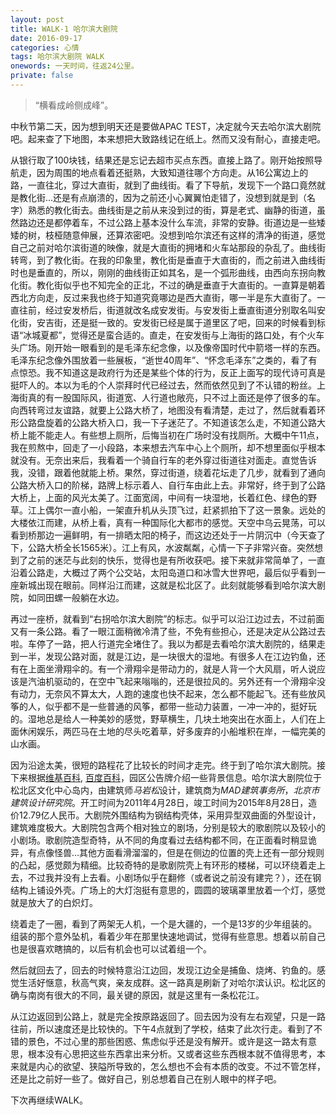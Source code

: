 ```yaml
---
layout: post
title: WALK-1 哈尔滨大剧院
date: 2016-09-17
categories: 心情 
tags: 哈尔滨大剧院 WALK
onewords: 一天时间，往返24公里。
private: false
---
```

> “横看成岭侧成峰”。

中秋节第二天，因为想到明天还是要做APAC TEST，决定就今天去哈尔滨大剧院吧。起来查了下地图，本来想把大致路线记在纸上。然而又没有耐心，直接走吧。

从银行取了100块钱，结果还是忘记去超市买点东西。直接上路了。刚开始按照导航走，因为周围的地点看着还挺熟，大致知道往哪个方向走。从16公寓边上的路，一直往北，穿过大直街，就到了曲线街。看了下导航，发现下一个路口竟然就是教化街...还是有点崩溃的，因为之前还小心翼翼怕走错了，没想到就是到（名字）熟悉的教化街去。曲线街是之前从来没到过的街，算是老式、幽静的街道，虽然路边还是都停着车，不过公路上基本没什么车流，非常的安静。街道边是一些矮矮的树，枝桠随意伸展，还算浓密吧。没想到哈尔滨还有这样的清净的街道，感觉自己之前对哈尔滨街道的映像，就是大直街的拥堵和火车站那段的杂乱了。曲线街转弯，到了教化街。在我的印象里，教化街是垂直于大直街的，而之前进入曲线街时也是垂直的，所以，刚刚的曲线街正如其名，是一个弧形曲线，由西向东拐向教化街。教化街似乎也不知完全的正北，不过的确是垂直于大直街的。一直算是朝着西北方向走，反过来我也终于知道究竟哪边是西大直街，哪一半是东大直街了。一直往前，经过安发桥后，街道就改名成安发街。与安发街上垂直街道分别取名叫安化街，安吉街，还是挺一致的。安发街已经是属于道里区了吧，回来的时候看到标语“冰城夏都”，觉得还是蛮合适的。直走，在安发街与上海街的路口处，有个火车头广场。刚开始一眼看到的是毛泽东纪念像，以及像帝国时代中箭塔一样的东西。毛泽东纪念像外围放着一些展板，“逝世40周年”、“怀念毛泽东”之类的，看了有点惊恐。我不知道这是政府行为还是某些个体的行为，反正上面写的现代诗可真是挺吓人的。本以为毛的个人崇拜时代已经过去，然而依然见到了不认错的粉丝。上海街真的有一股国际风，街道宽、人行道也敞亮，只不过上面还是停了很多的车。向西转弯过友谊路，就要上公路大桥了，地图没有看清楚，走过了，然后就看着环形公路盘旋着的公路大桥入口，我一下子迷茫了。不知道该怎么走，不知道公路大桥上能不能走人。有些想上厕所，后悔当初在广场时没有找厕所。大概中午11点，我在煎熬中，回走了一小段路，本来想去汽车中心上个厕所，却不想里面似乎根本就没有。无奈出来后，我看着一个骑自行车的老外穿过街道往对面走。直觉告诉我，没错，跟着他就能上桥。果然，穿过街道，绕着花坛走了几步，就看到了通向公路大桥入口的阶梯，路牌上标示着人、自行车由此上去。非常好，终于到了公路大桥上，上面的风光太美了。江面宽阔，中间有一块湿地，长着红色、绿色的野草。江上偶尔一直小船，一架直升机从头顶飞过，赶紧抓拍下了这一景象。远处的大楼依江而建，从桥上看，真有一种国际化大都市的感觉。天空中乌云晃荡，可以看到桥那边一遍鲜明，有一排晒太阳的椅子，而这边还处于一片阴沉中（今天查了下，公路大桥全长1565米）。江上有风，水波粼粼，心情一下子非常兴奋。突然想到了之前的迷茫与此刻的快乐，觉得也是有所收获吧。接下来就非常简单了，一直沿着公路走，大概过了两个公交站，太阳岛道口和冰雪大世界吧，最后似乎看到一座新城出现在眼前。同样沿江而建，这就是松北区了。此刻就能够看到哈尔滨大剧院，如同田螺一般躺在水边。

再过一座桥，就看到“右拐哈尔滨大剧院”的标志。似乎可以沿江边过去，不过前面又有一条公路。看了一眼江面稍微冷清了些，不免有些担心，还是决定从公路过去啦。车停了一路，把人行道完全堵住了。我以为都是去看哈尔滨大剧院的，结果走到一半，发现公路对面，就是江边，是一块很大的湿地。有很多人在江边钓鱼，还有在上面坐滑翔伞的。有一个滑翔伞是带动力的，就是人背一个大风扇，听人说应该是汽油机驱动的，在空中飞起来嗡嗡的，还是很拉风的。另外还有一个滑翔伞没有动力，无奈风不算太大，人跑的速度也快不起来，怎么都不能起飞。还有些放风筝的人，似乎都不是一些普通的风筝，都带一些动力装置，一冲一冲的，挺好玩的。湿地总是给人一种美妙的感觉，野草横生，几块土地突出在水面上，人们在上面休闲娱乐，两匹马在土地的尽头吃着草，好多废弃的小船堆积在岸，一幅完美的山水画。

因为沿途太美，很短的路程花了比较长的时间才走完。终于到了哈尔滨大剧院。接下来根据[维基百科](https://zh.wikipedia.org/wiki/%E5%93%88%E7%88%BE%E6%BF%B1%E5%A4%A7%E5%8A%87%E9%99%A2), [百度百科](http://baike.baidu.com/view/5792321.htm)，园区公告牌介绍一些背景信息。哈尔滨大剧院位于松北区文化中心岛内，由建筑师*马岩松*设计，建筑商为*MAD建筑事务所*，*北京市建筑设计研究院*。开工时间为2011年4月28日，竣工时间为2015年8月28日，造价12.79亿人民币。大剧院外围结构为钢结构壳体，采用异型双曲面的外型设计，建筑难度极大。大剧院包含两个相对独立的剧场，分别是较大的歌剧院以及较小的小剧场。歌剧院造型奇特，从不同的角度看过去结构都不同，在正面看时稍显诡异，有点像怪兽...其他方面看滑溜溜的，但是在侧边的位置的壳上还有一部分规则的凸起，感觉颇为精细。比较奇特的是歌剧院壳上有环形的楼梯，可以环绕着走上去，不过我并没有上去看。小剧场似乎在翻修（或者说之前没有建完？），还在钢结构上铺设外壳。广场上的大灯泡挺有意思的，圆圆的玻璃罩里放着一个灯，感觉就是放大了的白炽灯。

绕着走了一圈，看到了两架无人机，一个是大疆的，一个是13岁的少年组装的。组装的那个意外坠机，看着少年在那里快速地调试，觉得有些意思。想着以前自己也是很喜欢瞎搞的，以后有机会也可以试着组一个。

然后就回去了，回去的时候特意沿江边回，发现江边全是捕鱼、烧烤、钓鱼的。感觉生活好惬意，秋高气爽，亲友成群。这一路真是刷新了对哈尔滨认识。松北区的确与南岗有很大的不同，最关键的原因，就是这里有一条松花江。

从江边返回到公路上，就是完全按原路返回了。回去因为没有左右观望，只是一路往前，所以速度还是比较快的。下午4点就到了学校，结束了此次行走。看到了不错的景色，不过心里的那些困惑、焦虑似乎还是没有解开。或许是这一路太有意思，根本没有心思把这些东西拿出来分析。又或者这些东西根本就不值得思考，本来就是内心的欲望、狭隘所导致的，怎么想也不会有本质的改变。不过不管怎样，还是比之前好一些了。做好自己，别总想着自己在别人眼中的样子吧。

下次再继续WALK。

